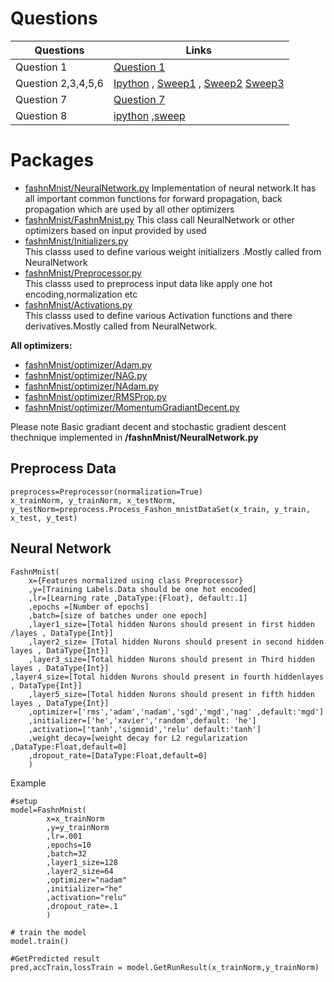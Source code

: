 
# Questions

| Questions      | Links |
| ----------- | ----------- |
| Question 1     | [Question 1](https://github.com/ashokkumarthota/Deep-Learning/blob/main/KankanCS21M026/QS1.ipynb)       |
| Question 2,3,4,5,6    | [Ipython](https://github.com/ashokkumarthota/Deep-Learning/blob/main/KankanCS21M026/QS2,3,4,5,6_Optimizers.ipynb)       , [Sweep1](https://github.com/ashokkumarthota/Deep-Learning/blob/main/KankanCS21M026/QS4%2C5%2C6_sweepRun1.py)     ,  [Sweep2](https://github.com/ashokkumarthota/Deep-Learning/blob/main/KankanCS21M026/QS4%2C5%2C6_sweepRun2.py) [Sweep3](https://github.com/ashokkumarthota/Deep-Learning/blob/main/KankanCS21M026/QS4%2C5%2C6_sweepRun3.py)            |
| Question 7    | [Question 7](https://github.com/ashokkumarthota/Deep-Learning/blob/main/KankanCS21M026/QS7-confusionMatrix.ipynb)       |
|Question 8| [ipython](https://github.com/ashokkumarthota/Deep-Learning/blob/main/Q8_CrossVsMse.ipynb)  ,[sweep](https://github.com/ashokkumarthota/Deep-Learning/blob/main/KankanCS21M026/QS8_SweepRun.py)|



 
 

 
# Packages

 - [fashnMnist/NeuralNetwork.py](https://github.com/ashokkumarthota/Deep-Learning/blob/main/KankanCS21M026/fashnMnist/NeuralNetwork.py)
  Implementation of neural network.It has all important common functions for forward propagation, back propagation
which are used by all other optimizers
 - [fashnMnist/FashnMnist.py](https://github.com/ashokkumarthota/Deep-Learning/blob/main/KankanCS21M026/fashnMnist/FashnMnist.py)
 This class call NeuralNetwork or other optimizers based on input provided by used 
- [fashnMnist/Initializers.py](https://github.com/ashokkumarthota/Deep-Learning/blob/main/KankanCS21M026/fashnMnist/Initializers.py)		
This classs used to define  various weight initializers .Mostly called from NeuralNetwork
- [fashnMnist/Preprocessor.py](https://github.com/ashokkumarthota/Deep-Learning/blob/main/KankanCS21M026/fashnMnist/Preprocessor.py)		
 This classs used to preprocess input data like apply one hot encoding,normalization etc
- [fashnMnist/Activations.py](https://github.com/ashokkumarthota/Deep-Learning/blob/main/KankanCS21M026/fashnMnist/Activations.py)		
 This classs used to define  various Activation functions and there derivatives.Mostly called from NeuralNetwork.
		
**All optimizers:**	
- [fashnMnist/optimizer/Adam.py](https://github.com/ashokkumarthota/Deep-Learning/blob/main/KankanCS21M026/fashnMnist/optimizer/Adam.py)
- [fashnMnist/optimizer/NAG.py](https://github.com/ashokkumarthota/Deep-Learning/blob/main/KankanCS21M026/fashnMnist/optimizer/NAG.pyy)
- [fashnMnist/optimizer/NAdam.py](https://github.com/ashokkumarthota/Deep-Learning/blob/main/KankanCS21M026/fashnMnist/optimizer/NAdam.py)
- [fashnMnist/optimizer/RMSProp.py](https://github.com/ashokkumarthota/Deep-Learning/blob/main/KankanCS21M026/fashnMnist/optimizer/RMSProp.py)
- [fashnMnist/optimizer/MomentumGradiantDecent.py](https://github.com/ashokkumarthota/Deep-Learning/blob/main/KankanCS21M026/fashnMnist/optimizer/MomentumGradiantDecent.py)
		
Please note Basic gradiant decent and stochastic gradient descent thechnique implemented in **/fashnMnist/NeuralNetwork.py**

## Preprocess Data
```
preprocess=Preprocessor(normalization=True)
x_trainNorm, y_trainNorm, x_testNorm, y_testNorm=preprocess.Process_Fashon_mnistDataSet(x_train, y_train, x_test, y_test)
```
## Neural Network
```
FashnMnist(
	x={Features normalized using class Preprocessor}
	,y=[Training Labels.Data should be one hot encoded]
	,lr=[Learning rate ,DataType:{Float}, default:.1]
	,epochs =[Number of epochs]
	,batch=[size of batches under one epoch]
	,layer1_size=[Total hidden Nurons should present in first hidden /layes , DataType{Int}]
	,layer2_size= [Total hidden Nurons should present in second hidden layes , DataType{Int}]
	,layer3_size=[Total hidden Nurons should present in Third hidden layes , DataType{Int}]
,layer4_size=[Total hidden Nurons should present in fourth hiddenlayes , DataType{Int}]
	,layer5_size=[Total hidden Nurons should present in fifth hidden layes , DataType{Int}]
	,optimizer=['rms','adam','nadam','sgd','mgd','nag' ,default:'mgd']
	,initializer=['he','xavier','random',default: 'he']
	,activation=['tanh','sigmoid','relu' default:'tanh']
	,weight_decay=[weight decay for L2 regularization ,DataType:Float,default=0]
	,dropout_rate=[DataType:Float,default=0]
	)
```
Example
```
#setup
model=FashnMnist(
		x=x_trainNorm
		,y=y_trainNorm
		,lr=.001
		,epochs=10
		,batch=32
		,layer1_size=128
		,layer2_size=64
		,optimizer="nadam"
		,initializer="he"
		,activation="relu"
		,dropout_rate=.1
		)

# train the model
model.train() 

#GetPredicted result
pred,accTrain,lossTrain = model.GetRunResult(x_trainNorm,y_trainNorm)

```



	
